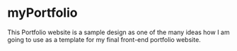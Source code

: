 # myPortfolio
This Portfolio website is a sample design as one of the many ideas how I am going to use as a template for my final front-end portfolio website.